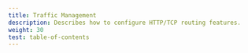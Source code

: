 ```yaml
---
title: Traffic Management
description: Describes how to configure HTTP/TCP routing features.
weight: 30
test: table-of-contents
---
```

